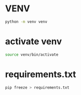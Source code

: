 

# VENV
``` bash
python -m venv venv
```


# activate venv
``` bash
source venv/bin/activate
```

# requirements.txt
``` bash
pip freeze > requirements.txt
```
